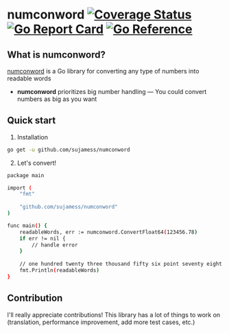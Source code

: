 # numconword [![Coverage Status](https://coveralls.io/repos/github/sujamess/numconword/badge.svg?branch=master)](https://coveralls.io/github/99designs/numconword?branch=master) [![Go Report Card](https://goreportcard.com/badge/github.com/sujamess/numconword)](https://goreportcard.com/report/github.com/sujamess/numconword) [![Go Reference](https://pkg.go.dev/badge/github.com/sujamess/numconword.svg)](https://pkg.go.dev/github.com/sujamess/numconword)

## What is numconword?
[numconword](https://github.com/sujamess/numconword) is a Go library for converting any type of numbers into readable words
- **numconword** prioritizes big number handling — You could convert numbers as big as you want

## Quick start
1. Installation
``` bash
go get -u github.com/sujamess/numconword
```
2. Let's convert!
``` bash
package main

import (
    "fmt"
    
    "github.com/sujamess/numconword"
)

func main() {
    readableWords, err := numconword.ConvertFloat64(123456.78)
    if err != nil {
        // handle error
    }
    
    // one hundred twenty three thousand fifty six point seventy eight
    fmt.Println(readableWords)
}
```

## Contribution
I'll really appreciate contributions! This library has a lot of things to work on (translation, performance improvement, add more test cases, etc.)
